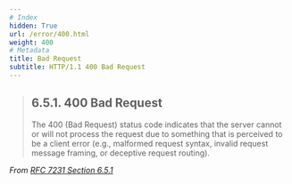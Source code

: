 ```yaml
---
# Index
hidden: True
url: /error/400.html
weight: 400
# Metadata
title: Bad Request
subtitle: HTTP/1.1 400 Bad Request
---
```


> ## 6.5.1.  400 Bad Request
>
> The 400 (Bad Request) status code indicates that the server cannot or
> will not process the request due to something that is perceived to be
> a client error (e.g., malformed request syntax, invalid request
> message framing, or deceptive request routing).

<cite>From [RFC 7231 Section 6.5.1](https://tools.ietf.org/html/rfc7231#section-6.5.1)</cite>
